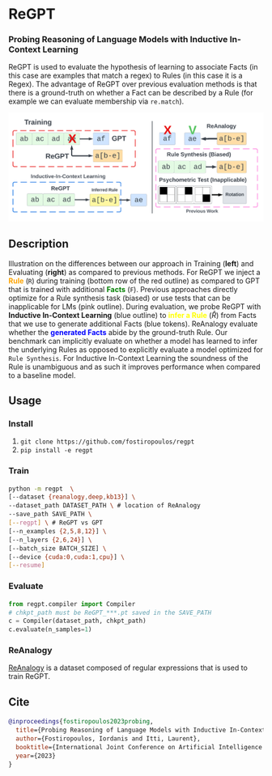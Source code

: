 # ReGPT

### Probing Reasoning of Language Models with Inductive In-Context Learning

ReGPT is used to evaluate the hypothesis of learning to associate Facts (in this case are examples that match a regex) to Rules (in this case it is a Regex). The advantage of ReGPT over previous evaluation methods is that there is a ground-truth on whether a Fact can be described by a Rule (for example we can evaluate membership via `re.match`).


![ReGPT](assets/ReGPT.png)

## Description
Illustration on the differences between our approach in Training (**left**) and Evaluating (**right**) as compared to previous methods. For ReGPT we inject a <span style="color:orange">**Rule**</span> (`R`) during training (bottom row of the red outline) as compared to GPT that is trained with additional <span style="color:green">**Facts**</span> (`F`). Previous approaches directly optimize for a Rule synthesis task (biased) or use tests that can be inapplicable for LMs (pink outline). During evaluation, we probe ReGPT with **Inductive In-Context Learning** (blue outline) to  <span style="color:yellow">**infer a Rule**</span> ($\hat{R}$) from Facts that we use to generate additional Facts (blue tokens). ReAnalogy evaluate whether the <span style="color:blue">**generated Facts**</span> abide by the ground-truth Rule. Our benchmark can implicitly evaluate on whether a model has learned to infer the underlying Rules as opposed to explicitly evaluate a model optimized for `Rule Synthesis`. For Inductive In-Context Learning the soundness of the Rule is unambiguous and as such it improves performance when compared to a baseline model.


## Usage

### Install
1. `git clone https://github.com/fostiropoulos/regpt`
2. `pip install -e regpt`

### Train

```bash
python -m regpt  \
[--dataset {reanalogy,deep,kb13}] \
--dataset_path DATASET_PATH \ # location of ReAnalogy
--save_path SAVE_PATH \
[--regpt] \ # ReGPT vs GPT
[--n_examples {2,5,8,12}] \
[--n_layers {2,6,24}] \
[--batch_size BATCH_SIZE] \
[--device {cuda:0,cuda:1,cpu}] \
[--resume]
```

### Evaluate

```python
from regpt.compiler import Compiler
# chkpt_path must be ReGPT_***.pt saved in the SAVE_PATH
c = Compiler(dataset_path, chkpt_path)
c.evaluate(n_samples=1)
```

### ReAnalogy

[ReAnalogy](https://github.com/fostiropoulos/ReAnalogy) is a dataset composed of regular expressions that is used to train ReGPT.


## Cite

```bibtex
@inproceedings{fostiropoulos2023probing,
  title={Probing Reasoning of Language Models with Inductive In-Context Learning},
  author={Fostiropoulos, Iordanis and Itti, Laurent},
  booktitle={International Joint Conference on Artificial Intelligence 2023 Workshop on Knowledge-Based Compositional Generalization},
  year={2023}
}
```
